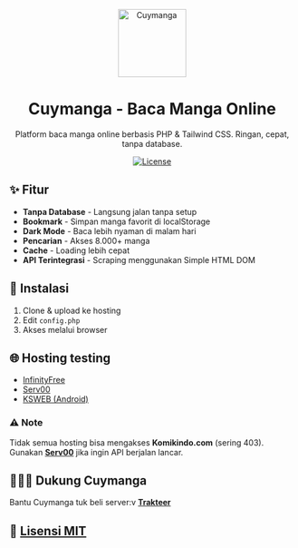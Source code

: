 <p align="center">
  <a href="https://cuymanga.com/">
    <img alt="Cuymanga" src="https://cdnzia.pages.dev/images/logo.webp" width="120">
  </a>
</p>

<h1 align="center">Cuymanga - Baca Manga Online</h1>

<p align="center">Platform baca manga online berbasis PHP & Tailwind CSS. Ringan, cepat, tanpa database.</p>

<p align="center">
  <a href="https://github.com/whyudacok/Cuymanga/blob/main/LICENSE">
    <img src="https://img.shields.io/github/license/yourusername/cuymanga?color=green" alt="License">
  </a>
</p>

## ✨ Fitur
- **Tanpa Database** - Langsung jalan tanpa setup  
- **Bookmark** - Simpan manga favorit di localStorage  
- **Dark Mode** - Baca lebih nyaman di malam hari  
- **Pencarian** - Akses 8.000+ manga  
- **Cache** - Loading lebih cepat  
- **API Terintegrasi** - Scraping menggunakan Simple HTML DOM  

## 🚀 Instalasi
1. Clone & upload ke hosting  
2. Edit `config.php`  
3. Akses melalui browser  

## 🌐 Hosting testing 
- [InfinityFree](https://www.infinityfree.net/)  
- [Serv00](https://serv00.com)  
- [KSWEB (Android)](https://play.google.com/store/apps/details?id=ru.kslabs.ksweb)  

### ⚠️ Note  
Tidak semua hosting bisa mengakses **Komikindo.com** (sering 403).  
Gunakan **[Serv00](https://serv00.com)** jika ingin API berjalan lancar.  

## 👩🏿‍🦲 Dukung Cuymanga  
Bantu Cuymanga tuk beli server:v
**[Trakteer](https://trakteer.id/slynnn)**  

## 📄 [Lisensi MIT](LICENSE)  
